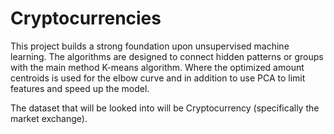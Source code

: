 # Cryptocurrencies

This project builds a strong foundation upon unsupervised machine learning. The algorithms are designed to connect hidden patterns or groups with the main method K-means algorithm. Where the optimized amount centroids is used for the elbow curve and in addition to use PCA to limit features and speed up the model.

The dataset that will be looked into will be Cryptocurrency (specifically the market exchange).